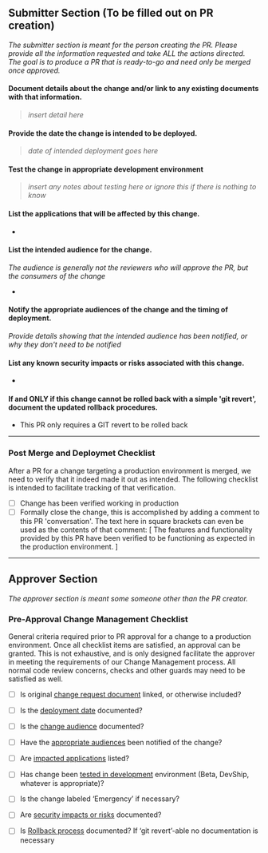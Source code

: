 ## Submitter Section (To be filled out on PR creation)

*The submitter section is meant for the person creating the PR.  Please provide all the information requested and take ALL the actions directed. The goal is to produce a PR that is ready-to-go and need only be merged once approved.*

#### Document details about the change and/or link to any existing documents with that information.

> *insert detail here*

#### Provide the date the change is intended to be deployed.

> *date of intended deployment goes here*

#### Test the change in appropriate development environment

> *insert any notes about testing here or ignore this if there is nothing to know*

#### List the applications that will be affected by this change.

- 

#### List the intended audience for the change.

*The audience is generally not the reviewers who will approve the PR, but the consumers of the change*

- 

#### Notify the appropriate audiences of the change and the timing of deployment.

*Provide details showing that the intended audience has been notified, or why they don't need to be notified*

#### List any known security impacts or risks associated with this change.

- 

#### If and ONLY if this change cannot be rolled back with a simple 'git revert', document the updated rollback procedures.

- This PR only requires a GIT revert to be rolled back

---

### Post Merge and Deploymet Checklist

After a PR for a change targeting a production environment is merged, we need to verify that it indeed made it out as intended. The following checklist is intended to facilitate tracking of that verification.

- [ ] Change has been verified working in production
- [ ] Formally close the change, this is accomplished by adding a comment to this PR 'conversation'. The text here in square brackets can even be used as the contents of that comment: [ The features and functionality provided by this PR have been verified to be functioning as expected in the production environment. ]

---

## Approver Section

*The approver section is meant some someone other than the PR creator.*

### Pre-Approval Change Management Checklist

General criteria required prior to PR approval for a change to a production environment. Once all checklist items are satisfied, an approval can be granted. This is not exhaustive, and is only designed facilitate the approver in meeting the requirements of our Change Management process.  All normal code review concerns, checks and other guards may need to be satisfied as well.

- [ ] Is original [change request document](#document-details-about-the-change-andor-link-to-any-existing-documents-with-that-information) linked, or otherwise included?
- [ ] Is the [deployment date](#provide-the-date-the-change-is-intended-to-be-deployed) documented? 
- [ ] Is the [change audience](#list-the-applications-that-will-be-affected-by-this-change) documented?
- [ ] Have the [appropriate audiences](#notify-the-appropriate-audiences-of-the-change-and-the-timing-of-deployment) been notified of the change?
- [ ] Are [impacted applications](#list-the-applications-that-will-be-affected-by-this-change) listed?
- [ ] Has change been [tested in development](#test-the-change-in-appropriate-development-environment) environment (Beta, DevShip, whatever is appropriate)?
- [ ] Is the change labeled ‘Emergency’ if necessary?
- [ ] Are [security impacts or risks](#list-any-known-security-impacts-or-risks-associated-with-this-change) documented?
- [ ] Is [Rollback process](#if-and-only-if-this-change-cannot-be-rolled-back-with-a-simple-git-revert-document-the-rollback-procedures) documented? If ‘git revert’-able no documentation is necessary

